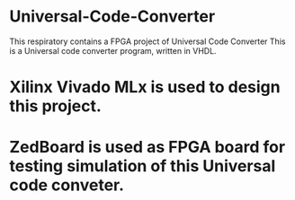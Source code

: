 # Universal-Code-Converter
This respiratory contains a FPGA project of Universal Code Converter
This is a Universal code converter program, written in VHDL.
# Xilinx Vivado MLx is used to design this project.
# ZedBoard is used as FPGA board for testing simulation of this Universal code conveter.

